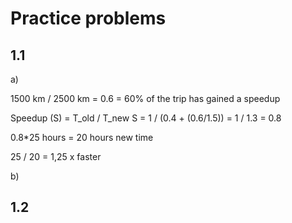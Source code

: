 # Practice problems
## 1.1

a)

1500 km / 2500 km = 0.6 = 60% of the trip has gained a speedup

Speedup (S) = T_old / T_new
S = 1 / (0.4 + (0.6/1.5)) = 1 / 1.3 = 0.8

0.8*25 hours = 20 hours new time

25 / 20 = 1,25 x faster

b)

## 1.2
